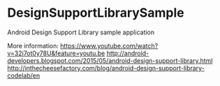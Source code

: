 # DesignSupportLibrarySample
Android Design Support Library sample application

More information:
https://www.youtube.com/watch?v=32i7ot0y78U&feature=youtu.be
http://android-developers.blogspot.com/2015/05/android-design-support-library.html
http://inthecheesefactory.com/blog/android-design-support-library-codelab/en
